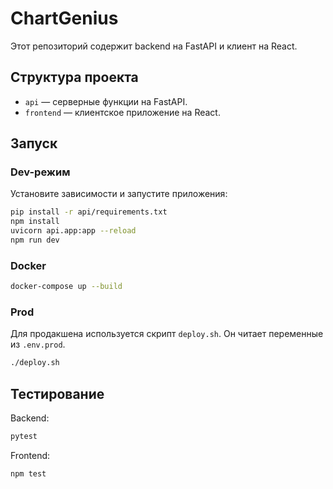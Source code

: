 # ChartGenius

Этот репозиторий содержит backend на FastAPI и клиент на React.

## Структура проекта

- `api` — серверные функции на FastAPI.
- `frontend` — клиентское приложение на React.

## Запуск

### Dev-режим

Установите зависимости и запустите приложения:

```bash
pip install -r api/requirements.txt
npm install
uvicorn api.app:app --reload
npm run dev
```

### Docker

```bash
docker-compose up --build
```

### Prod

Для продакшена используется скрипт `deploy.sh`. Он читает переменные из `.env.prod`.

```bash
./deploy.sh
```

## Тестирование

Backend:

```bash
pytest
```

Frontend:

```bash
npm test
```
